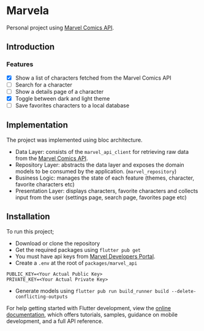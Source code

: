 # Marvela

Personal project using [Marvel Comics API](https://developer.marvel.com/).

## Introduction

### Features

- [x] Show a list of characters fetched from the Marvel Comics API
- [ ] Search for a character
- [ ] Show a details page of a character
- [x] Toggle between dark and light theme
- [ ] Save favorites characters to a local database

## Implementation

The project was implemented using bloc architecture.

- Data Layer: consists of the `marvel_api_client` for retrieving raw data from the [Marvel Comics API](https://developer.marvel.com/).
- Repository Layer: abstracts the data layer and exposes the domain models to be consumed by the application. (`marvel_repository`)
- Business Logic: manages the state of each feature (themes, character, favorite characters etc)
- Presentation Layer: displays characters, favorite characters and collects input from the user (settings page, search page, favorites page etc)

## Installation

To run this project;

- Download or clone the repository
- Get the required packages using `flutter pub get`
- You must have api keys from [Marvel Developers Portal](https://developer.marvel.com/).
- Create a `.env` at the root of `packages/marvel_api`

```
PUBLIC_KEY=<Your Actual Public Key>
PRIVATE_KEY=<Your Actual Private Key>
```

- Generate models using `flutter pub run build_runner build --delete-conflicting-outputs`

For help getting started with Flutter development, view the
[online documentation](https://docs.flutter.dev/), which offers tutorials,
samples, guidance on mobile development, and a full API reference.
